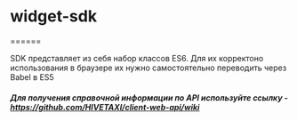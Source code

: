 # widget-sdk
======


SDK представляет из себя набор классов ES6. Для их корректоно использования в браузере их нужно самостоятельно переводить через Babel в ES5

##### Для получения справочной информации по API используйте ссылку - https://github.com/HIVETAXI/client-web-api/wiki
